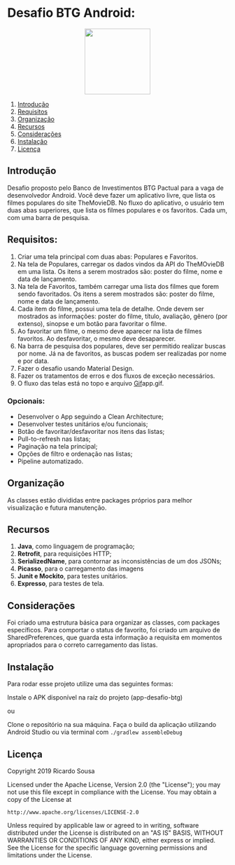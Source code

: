 # Desafio BTG Android:

<p align="center">
  <img src="image/app.gif" align="center" width=150>
</p>
<a name="flow" />

1. [Introdução](#introduction) 
2. [Requisitos](#requirements) 
3. [Organização](#organization)
4. [Recursos](#resources)
5. [Considerações](#considerations)
5. [Instalação](#setup)  
6. [Licença](#license)
<a name="introduction" />

## Introdução

Desafio proposto pelo Banco de Investimentos BTG Pactual para a vaga de desenvolvedor Android. Você deve fazer um aplicativo livre, que lista os filmes populares do site TheMovieDB. No fluxo do aplicativo, o usuário tem duas abas superiores, que lista os filmes populares e os favoritos. Cada um, com uma barra de pesquisa.
<a name="requirements" />

## Requisitos:

1. Criar uma tela principal com duas abas: Populares e Favoritos.
2. Na tela de Populares, carregar os dados vindos da API do TheMOvieDB em uma lista. Os itens a serem mostrados são: poster do filme, nome e data de lançamento.
3. Na tela de Favoritos, também carregar uma lista dos filmes que forem sendo favoritados. Os itens a serem mostrados são: poster do filme, nome e data de lançamento.
4. Cada item do filme, possui uma tela de detalhe. Onde devem ser mostrados as informações: poster do filme, título, avaliação, gênero (por extenso), sinopse e um botão para favoritar o filme.
4. Ao favoritar um filme, o mesmo deve aparecer na lista de filmes favoritos. Ao desfavoritar, o mesmo deve desaparecer.
5. Na barra de pesquisa dos populares, deve ser permitido realizar buscas por nome. Já na de favoritos, as buscas podem ser realizadas por nome e por data.
6. Fazer o desafio usando Material Design.
7. Fazer os tratamentos de erros e dos fluxos de exceção necessários.
8. O fluxo das telas está no topo e arquivo [Gif](https://github.com/rickaleu/android-challenge-BTG/blob/master/image/app.gif)app.gif.

### Opcionais:

* Desenvolver o App seguindo a Clean Architecture;
* Desenvolver testes unitários e/ou funcionais;
* Botão de favoritar/desfavoritar nos itens das listas;
* Pull-to-refresh nas listas;
* Paginação na tela principal;
* Opções de filtro e ordenação nas listas;
* Pipeline automatizado.
<a name="organization" />

## Organização

As classes estão divididas entre packages próprios para melhor visualização e futura manutenção.
<a name="resources" />

## Recursos

 1. **Java**, como linguagem de programação;
 2. **Retrofit**, para requisições HTTP;
 3. **SerializedName**, para contornar as inconsistências de um dos JSONs;
 4. **Picasso**, para o carregamento das imagens
 5. **Junit e Mockito**, para testes unitários.
 6. **Expresso**, para testes de tela.
<a name="considerations" />

## Considerações

Foi criado uma estrutura básica para organizar as classes, com packages específicos. Para comportar o status de favorito, foi criado um arquivo de SharedPreferences, que guarda esta informação a requisita em momentos apropriados para o correto carregamento das listas.
<a name="setup" />

## Instalação

Para rodar esse projeto utilize uma das seguintes formas:

Instale o APK disponível na raíz do projeto (app-desafio-btg)

ou

Clone o repositório na sua máquina.
Faça o build da aplicação utilizando Android Studio ou via terminal com ```./gradlew assembleDebug```
<a name="license" />

## Licença
<aside class="notice">
  
Copyright 2019 Ricardo Sousa

Licensed under the Apache License, Version 2.0 (the "License");
you may not use this file except in compliance with the License.
You may obtain a copy of the License at

    http://www.apache.org/licenses/LICENSE-2.0

Unless required by applicable law or agreed to in writing, software
distributed under the License is distributed on an "AS IS" BASIS,
WITHOUT WARRANTIES OR CONDITIONS OF ANY KIND, either express or implied.
See the License for the specific language governing permissions and
limitations under the License.

</aside>